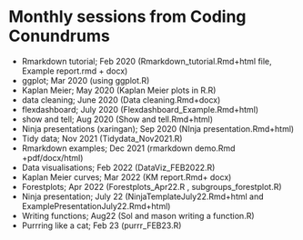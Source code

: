 # Monthly sessions from Coding Conundrums

- Rmarkdown tutorial; Feb 2020 (Rmarkdown_tutorial.Rmd+html file, Example report.rmd + docx)
- ggplot; Mar 2020 (using ggplot.R)
- Kaplan Meier; May 2020 (Kaplan Meier plots in R.R)
- data cleaning; June 2020 (Data cleaning.Rmd+docx)
- flexdashboard; July 2020 (Flexdashboard_Example.Rmd+html)
- show and tell; Aug 2020 (Show and tell.Rmd+html)     
- Ninja presentations (xaringan); Sep 2020 (NInja presentation.Rmd+html) 
- Tidy data; Nov 2021 (Tidydata_Nov2021.R)
- Rmarkdown examples; Dec 2021 (rmarkdown demo.Rmd +pdf/docx/html) 
- Data visualisations; Feb 2022 (DataViz_FEB2022.R)
- Kaplan Meier curves; Mar 2022 (KM report.Rmd+ docx)
- Forestplots; Apr 2022 (Forestplots_Apr22.R
, subgroups_forestplot.R)
- Ninja presentation; July 22 (NinjaTemplateJuly22.Rmd+html and ExamplePresentationJuly22.Rmd+html)
- Writing functions; Aug22 (Sol and mason writing a function.R)
- Purrring like a cat; Feb 23 (purrr_FEB23.R)
